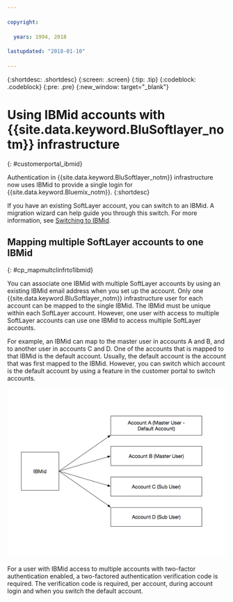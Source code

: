 ```yaml
---

copyright:

  years: 1994, 2018

lastupdated: "2018-01-10"

---
```


{:shortdesc: .shortdesc}
{:screen: .screen}
{:tip: .tip}
{:codeblock: .codeblock}
{:pre: .pre}
{:new_window: target="_blank"}

# Using IBMid accounts with {{site.data.keyword.BluSoftlayer_notm}} infrastructure
{: #customerportal_ibmid}

Authentication in {{site.data.keyword.BluSoftlayer_notm}} infrastructure now uses IBMid to provide a single login for {{site.data.keyword.Bluemix_notm}}.
{:shortdesc}

If you have an existing SoftLayer account, you can switch to an IBMid. A migration wizard can help guide you through this switch. For more information, see [Switching to IBMid](/docs/account/softlayerlink.html#switching-to-ibmid).

## Mapping multiple SoftLayer accounts to one IBMid
{: #cp_mapmultclinfrto1ibmid}

You can associate one IBMid with multiple SoftLayer accounts by using an existing IBMid email address when you set up the account. Only one {{site.data.keyword.BluSoftlayer_notm}} infrastructure user for each account can be mapped to the single IBMid. The IBMid must be unique within each SoftLayer account. However, one user with access to multiple SoftLayer accounts can use one IBMid to access multiple SoftLayer accounts.

For example, an IBMid can map to the master user in accounts A and B, and to another user in accounts C and D. One of the accounts that is mapped to that IBMid is the default account. Usually, the default account is the account that was first mapped to the IBMid. However, you can switch which account is the default account by using a feature in the customer portal to switch accounts.

![Multiple SoftLayer accounts to one IBMid](images/ibmid-image.png)

For a user with IBMid access to multiple accounts with two-factor authentication enabled, a two-factored authentication verification code is required. The verification code is required, per account, during account login and when you switch the default account.

